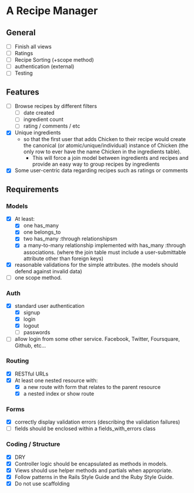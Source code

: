 # A Recipe Manager

## General
- [ ] Finish all views
- [ ] Ratings
- [ ] Recipe Sorting (+scope method)
- [ ] authentication (external)
- [ ] Testing
## Features
- [ ] Browse recipes by different filters
    - [ ] date created
    - [ ] ingredient count
    - [ ] rating / comments / etc
- [x] Unique ingredients 
  - so that the first user that adds Chicken to their recipe would create the canonical (or atomic/unique/individual) instance of Chicken (the only row to ever have the name Chicken in the ingredients table). 
    - This will force a join model between ingredients and recipes and provide an easy way to group recipes by ingredients
- [x] Some user-centric data regarding recipes such as ratings or comments 

## Requirements
### Models
- [x] At least:
  - [x] one has_many
  - [x] one belongs_to
  - [x] two has_many :through relationshipsm 
  - [x] a many-to-many relationship implemented with has_many :through associations. (where the join table must include a user-submittable attribute other than foreign keys)
- [x] reasonable validations for the simple attributes. (the models should defend against invalid data)
- [ ] one scope method. 

### Auth 
- [x] standard user authentication
  - [x] signup
  - [x] login
  - [x] logout
  - [ ] passwords
- [ ] allow login from some other service. Facebook, Twitter, Foursquare, Github, etc...

### Routing 
- [x] RESTful URLs
- [x] At least one nested resource with: 
    - [x] a new route with form that relates to the parent resource
    - [x] a nested index or show route

### Forms
- [x] correctly display validation errors (describing the validation failures)
- [ ] fields should be enclosed within a fields_with_errors class

### Coding / Structure
- [x] DRY
- [x] Controller logic should be encapsulated as methods in models.
- [x] Views should use helper methods and partials when appropriate.
- [x] Follow patterns in the Rails Style Guide and the Ruby Style Guide.
- [x] Do not use scaffolding 